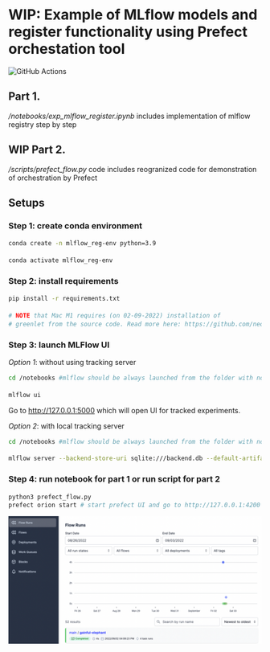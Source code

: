 # WIP: Example of MLflow models and register functionality using Prefect orchestation tool

![GitHub Actions](https://github.com/MikhailKuklin/mlflow_models_registry_with_prefect/actions/workflows/main.yml/badge.svg)

## Part 1. 
*/notebooks/exp_mlflow_register.ipynb* includes implementation of mlflow registry step by step

## WIP Part 2. 
*/scripts/prefect_flow.py* code includes reogranized code for demonstration of orchestration by Prefect

## Setups

### Step 1: create conda environment

```sh
conda create -n mlflow_reg-env python=3.9

conda activate mlflow_reg-env
```

### Step 2: install requirements

```sh
pip install -r requirements.txt

# NOTE that Mac M1 requires (on 02-09-2022) installation of 
# greenlet from the source code. Read more here: https://github.com/neovim/pynvim/issues/502


```

### Step 3: launch MLFlow UI

*Option 1*: without using tracking server

```sh
cd /notebooks #mlflow should be always launched from the folder with notebooks/scripts

mlflow ui
```

Go to http://127.0.0.1:5000 which will open UI for tracked experiments.

*Option 2*: with local tracking server

```sh
cd /notebooks #mlflow should be always launched from the folder with notebooks/scripts

mlflow server --backend-store-uri sqlite:///backend.db --default-artifact-root ./artifacts_local
```

### Step 4: run notebook for part 1 or run script for part 2
```sh
python3 prefect_flow.py
prefect orion start # start prefect UI and go to http://127.0.0.1:4200
```
![Prefect desktop](figures/prefect_ui_desktop.png)




